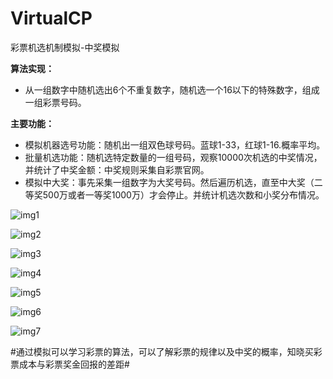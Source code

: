 # VirtualCP
彩票机选机制模拟-中奖模拟

**算法实现：** 
  * 从一组数字中随机选出6个不重复数字，随机选一个16以下的特殊数字，组成一组彩票号码。

**主要功能：**

  * 模拟机器选号功能：随机出一组双色球号码。蓝球1-33，红球1-16.概率平均。
  * 批量机选功能：随机选特定数量的一组号码，观察10000次机选的中奖情况，并统计了中奖金额：中奖规则采集自彩票官网。
  * 模拟中大奖：事先采集一组数字为大奖号码。然后遍历机选，直至中大奖（二等奖500万或者一等奖1000万）才会停止。并统计机选次数和小奖分布情况。





![img1](https://github.com/1017161726/VirtualCP/blob/master/screenshots/rand1_getStart.jpg)



![img2](https://github.com/1017161726/VirtualCP/blob/master/screenshots/rand2_once.jpg)



![img3](https://github.com/1017161726/VirtualCP/blob/master/screenshots/rand3_tenThousand.jpg)



![img4](https://github.com/1017161726/VirtualCP/blob/master/screenshots/rand4_five_million.jpg)



![img5](https://github.com/1017161726/VirtualCP/blob/master/screenshots/rand5_tenMillion.jpg)



![img6](https://github.com/1017161726/VirtualCP/blob/master/screenshots/rand6_tenMillion2.jpg)



![img7](https://github.com/1017161726/VirtualCP/blob/master/screenshots/rand7_singleThreadLooping.jpg)





#通过模拟可以学习彩票的算法，可以了解彩票的规律以及中奖的概率，知晓买彩票成本与彩票奖金回报的差距#



